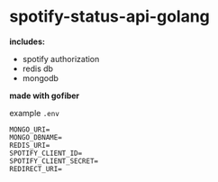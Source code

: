 # spotify-status-api-golang

__includes:__
* spotify authorization
* redis db
* mongodb


**made with gofiber**

example `.env`
```
MONGO_URI=
MONGO_DBNAME=
REDIS_URI=
SPOTIFY_CLIENT_ID=
SPOTIFY_CLIENT_SECRET=
REDIRECT_URI=
```

